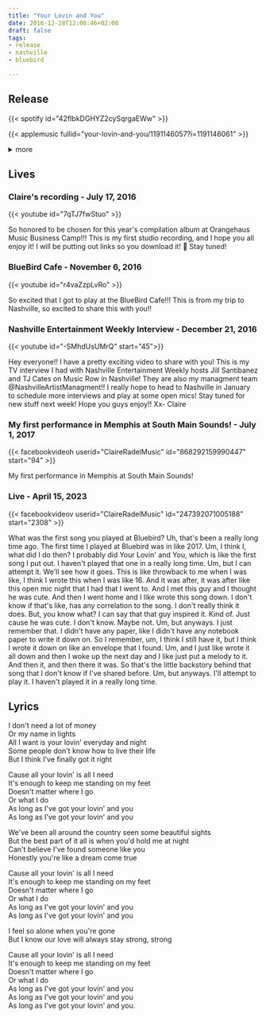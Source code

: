 ```yaml
---
title: "Your Lovin and You"
date: 2016-12-28T12:00:46+02:00
draft: false
tags:
- release
- nashville
- bluebird

---
```


## Release

{{< spotify id="42fIbkDGHYZ2cySqrgaEWw" >}}

{{< applemusic fullid="your-lovin-and-you/1191146057?i=1191146061" >}}

<details><summary>more</summary>
	{{< soundcloud id="274181983" >}}
	{{< deezer id="14964209" >}}
	{{< amazonmusic id="B01N301AZR" >}}
    <iframe width="100%" height="150" scrolling="no" frameborder="no" src="https://www.reverbnation.com/widget_code/html_widget/artist_5537880?widget_id=55&pwc[song_ids]=26846983&context_type=song&pwc[size]=small" style="width:0px;min-width:100%;max-width:100%;"></iframe>

</details>


## Lives

### Claire's recording - July 17, 2016

{{< youtube id="7qTJ7fwStuo" >}}

So honored to be chosen for this year's compilation album at Orangehaus Music Business Camp!!! This is my first studio recording, and I hope you all enjoy it! I will be putting out links so you download it! 🙂 Stay tuned!

### BlueBird Cafe - November 6, 2016

{{< youtube id="r4vaZzpLvRo" >}}

So excited that I got to play at the BlueBird Cafe!!! This is from my trip to Nashville, so excited to share this with you!!

### Nashville Entertainment Weekly Interview - December 21, 2016

{{< youtube id="-SMhdUsUMrQ" start="45">}}

Hey everyone!! I have a pretty exciting video to share with you! This is my TV interview I had with Nashville Entertainment Weekly hosts Jill Santibanez and TJ Cates on Music Row in Nashville! They are also my managment team @NashvilleArtistManagment!! I really hope to head to Nashville in January to schedule more interviews and play at some open mics! Stay tuned for new stuff next week! Hope you guys enjoy!! Xx- Claire

### My first performance in Memphis at South Main Sounds! - July 1, 2017

{{< facebookvideoh userid="ClaireRadelMusic" id="868292159990447" start="94" >}}

My first performance in Memphis at South Main Sounds!

### Live - April 15, 2023

{{< facebookvideov userid="ClaireRadelMusic" id="247392071005188" start="2308" >}}

What was the first song you played at Bluebird? Uh, that's been a really long time ago. The first time I played at Bluebird was in like 2017. Um, I think I, what did I do then? I probably did Your Lovin' and You, which is like the first song I put out. I haven't played that one in a really long time. Um, but I can attempt it. We'll see how it goes. This is like throwback to me when I was like, I think I wrote this when I was like 16. And it was after, it was after like this open mic night that I had that I went to. And I met this guy and I thought he was cute. And then I went home and I like wrote this song down. I don't know if that's like, has any correlation to the song. I don't really think it does. But, you know what? I can say that that guy inspired it. Kind of. Just cause he was cute. I don't know. Maybe not. Um, but anyways. I just remember that. I didn't have any paper, like I didn't have any notebook paper to write it down on. So I remember, um, I think I still have it, but I think I wrote it down on like an envelope that I found. Um, and I just like wrote it all down and then I woke up the next day and I like just put a melody to it. And then it, and then there it was. So that's the little backstory behind that song that I don't know if I've shared before. Um, but anyways. I'll attempt to play it. I haven't played it in a really long time.

## Lyrics

I don't need a lot of money  
Or my name in lights  
All I want is your lovin' everyday and night  
Some people don't know how to live their life  
But I think I've finally got it right  

Cause all your lovin' is all I need  
It's enough to keep me standing on my feet  
Doesn't matter where I go  
Or what I do  
As long as I've got your lovin' and you  
As long as I've got your lovin' and you  

We've been all around the country seen some beautiful sights  
But the best part of it all is when you'd hold me at night  
Can't believe I've found someone like you  
Honestly you're like a dream come true  

Cause all your lovin' is all I need  
It's enough to keep me standing on my feet  
Doesn't matter where I go  
Or what I do  
As long as I've got your lovin' and you  
As long as I've got your lovin' and you  

I feel so alone when you're gone  
But I know our love will always stay strong, strong  

Cause all your lovin' is all I need  
It's enough to keep me standing on my feet  
Doesn't matter where I go  
Or what I do  
As long as I've got your lovin' and you  
As long as I've got your lovin' and you  
As long as I've got your lovin' and you.  
